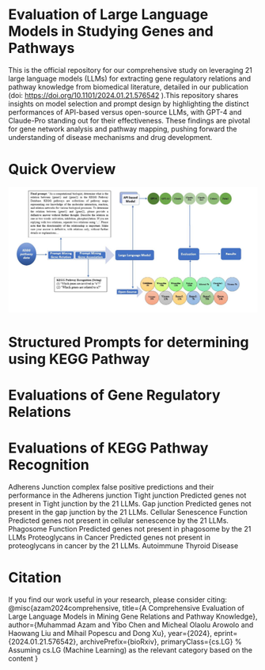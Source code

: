 # Evaluation of Large Language Models in Studying Genes and Pathways
   This is the official repository for our comprehensive study on leveraging 21 large language models (LLMs) for extracting gene regulatory relations and pathway knowledge from biomedical literature, detailed in our publication (doi: https://doi.org/10.1101/2024.01.21.576542 ).This repository shares insights on model selection and prompt design by highlighting the distinct performances of API-based versus open-source LLMs, with GPT-4 and Claude-Pro standing out for their effectiveness. These findings are pivotal for gene network analysis and pathway mapping, pushing forward the understanding of disease mechanisms and drug development.
# Quick Overview
![alt Fig-3](https://raw.githubusercontent.com/Muh-aza/LLM/main/image/Fig-3.png)
   

# Structured Prompts for determining using KEGG Pathway 
   
  


# Evaluations of Gene Regulatory Relations
# Evaluations of KEGG Pathway Recognition 
Adherens Junction complex
   false positive predictions and their performance in the Adherens junction
Tight junction 
      Predicted genes not present in Tight junction by the 21 LLMs.
Gap junction
 Predicted genes not present in the gap junction by the 21 LLMs.
Cellular Senescence Function
 Predicted genes not present in cellular senescence by the 21 LLMs.
Phagosome Function
Predicted genes not present in phagosome by the 21 LLMs
Proteoglycans in Cancer
Predicted genes not present in proteoglycans in cancer by the 21 LLMs.
Autoimmune Thyroid Disease
# Citation 
  If you find our work useful in your research, please consider citing:
      @misc{azam2024comprehensive,
      title={A Comprehensive Evaluation of Large Language Models in Mining Gene Relations and Pathway Knowledge}, 
      author={Muhammad Azam and Yibo Chen and Micheal Olaolu Arowolo and Haowang Liu and Mihail Popescu and Dong Xu},
      year={2024},
      eprint={2024.01.21.576542},
      archivePrefix={bioRxiv},
      primaryClass={cs.LG} % Assuming cs.LG (Machine Learning) as the relevant category based on the content
}
